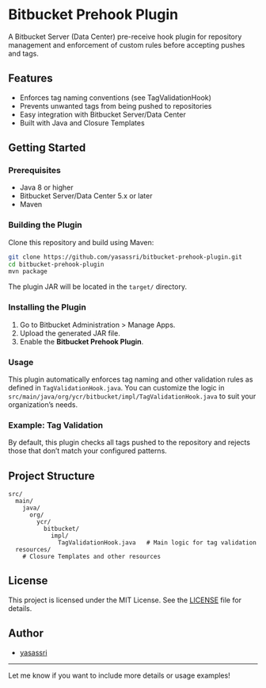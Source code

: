 # Bitbucket Prehook Plugin

A Bitbucket Server (Data Center) pre-receive hook plugin for repository management and enforcement of custom rules before accepting pushes and tags.

## Features

- Enforces tag naming conventions (see TagValidationHook)
- Prevents unwanted tags from being pushed to repositories
- Easy integration with Bitbucket Server/Data Center
- Built with Java and Closure Templates

## Getting Started

### Prerequisites

- Java 8 or higher
- Bitbucket Server/Data Center 5.x or later
- Maven

### Building the Plugin

Clone this repository and build using Maven:

```bash
git clone https://github.com/yasassri/bitbucket-prehook-plugin.git
cd bitbucket-prehook-plugin
mvn package
```

The plugin JAR will be located in the `target/` directory.

### Installing the Plugin

1. Go to Bitbucket Administration > Manage Apps.
2. Upload the generated JAR file.
3. Enable the **Bitbucket Prehook Plugin**.

### Usage

This plugin automatically enforces tag naming and other validation rules as defined in `TagValidationHook.java`. You can customize the logic in `src/main/java/org/ycr/bitbucket/impl/TagValidationHook.java` to suit your organization’s needs.

### Example: Tag Validation

By default, this plugin checks all tags pushed to the repository and rejects those that don’t match your configured patterns.

## Project Structure

```
src/
  main/
    java/
      org/
        ycr/
          bitbucket/
            impl/
              TagValidationHook.java   # Main logic for tag validation
  resources/
    # Closure Templates and other resources
```

## License

This project is licensed under the MIT License. See the [LICENSE](LICENSE) file for details.

## Author

- [yasassri](https://github.com/yasassri)

---

Let me know if you want to include more details or usage examples!

